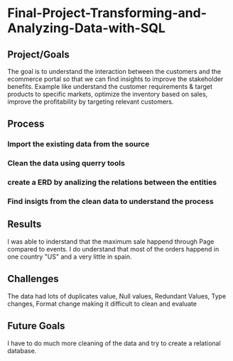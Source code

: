 # Final-Project-Transforming-and-Analyzing-Data-with-SQL

## Project/Goals
The goal is to understand the interaction between the customers and the ecommerce portal so that we can find insights to improve the stakeholder benefits. Example like understand the customer requirements & target products to specific markets, optimize the inventory based on sales, improve the profitability by targeting relevant customers.   

## Process
### Import the existing data from the source
### Clean the data using querry tools 
### create a ERD by analizing the relations between the entities 
### Find insigts from the clean data to understand the process 

## Results
I was able to inderstand that the maximum sale happend through Page compared to events. I do understand that most of the orders happend in one country "US" and a very little in spain. 

## Challenges 
The data had lots of duplicates value, Null values, Redundant Values, Type changes, Format change making it difficult to clean and evaluate 

## Future Goals
I have to do much more cleaning of the data and try to create a relational database. 

